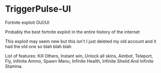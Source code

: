 # TriggerPulse-UI
Fortnite exploit GUI/UI

Probably the best fortnite exploit in the entire history of the internet

This exploit may seem new but this isn't I just deleted my old account and it had the old one so blah blah blah

List of features:
Kill Others,
Instant win,
Unlock all skins,
Aimbot,
Teleport,
Fly,
Infinite Ammo,
Spawn Menu,
Infinite Health,
Infinite Sheild And
Infinite Stamina.
